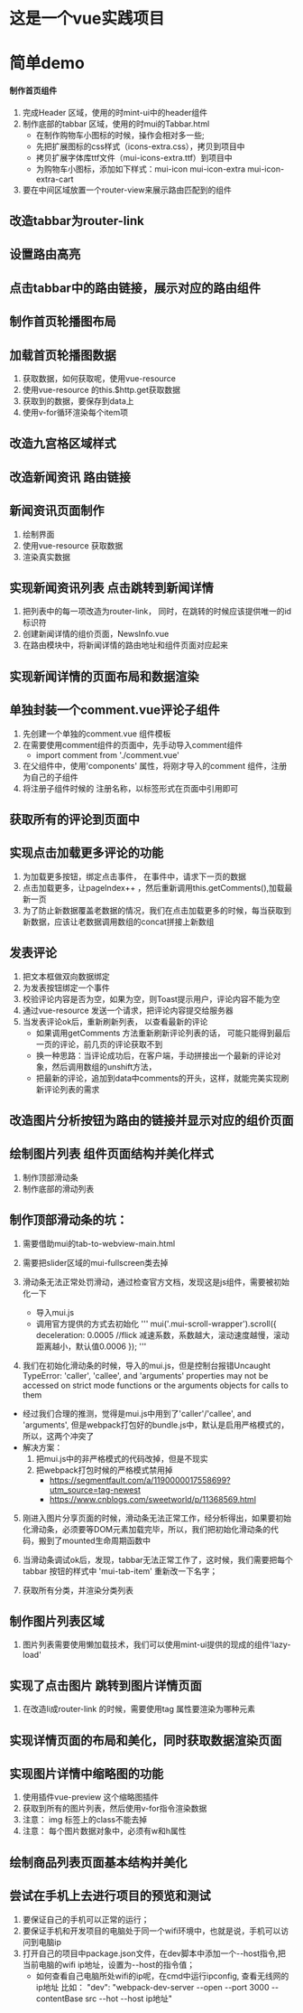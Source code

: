 # 这是一个vue实践项目
# 简单demo

#### 制作首页组件
1. 完成Header 区域，使用的时mint-ui中的header组件
2. 制作底部的tabbar 区域，使用的时mui的Tabbar.html
   + 在制作购物车小图标的时候，操作会相对多一些;
   + 先把扩展图标的css样式（icons-extra.css），拷贝到项目中 
   + 拷贝扩展字体库ttf文件（mui-icons-extra.ttf）到项目中
   + 为购物车小图标，添加如下样式：mui-icon mui-icon-extra mui-icon-extra-cart
3. 要在中间区域放置一个router-view来展示路由匹配到的组件


## 改造tabbar为router-link

## 设置路由高亮

## 点击tabbar中的路由链接，展示对应的路由组件

## 制作首页轮播图布局

## 加载首页轮播图数据
1. 获取数据，如何获取呢，使用vue-resource
2. 使用vue-resource 的this.$http.get获取数据
3. 获取到的数据，要保存到data上
4. 使用v-for循环渲染每个item项

## 改造九宫格区域样式


## 改造新闻资讯 路由链接

## 新闻资讯页面制作
1. 绘制界面
2. 使用vue-resource 获取数据
3. 渲染真实数据

## 实现新闻资讯列表 点击跳转到新闻详情
1. 把列表中的每一项改造为router-link， 同时，在跳转的时候应该提供唯一的id标识符
2. 创建新闻详情的组价页面，NewsInfo.vue
3. 在路由模块中，将新闻详情的路由地址和组件页面对应起来


## 实现新闻详情的页面布局和数据渲染

## 单独封装一个comment.vue评论子组件
1. 先创建一个单独的comment.vue 组件模板
2. 在需要使用comment组件的页面中，先手动导入comment组件
   + import comment from './comment.vue'
3. 在父组件中，使用'components' 属性，将刚才导入的comment 组件，注册为自己的子组件
4. 将注册子组件时候的 注册名称，以标签形式在页面中引用即可

## 获取所有的评论到页面中

## 实现点击加载更多评论的功能
1. 为加载更多按钮，绑定点击事件， 在事件中，请求下一页的数据
2. 点击加载更多，让pageIndex++ ，然后重新调用this.getComments(),加载最新一页
3. 为了防止新数据覆盖老数据的情况，我们在点击加载更多的时候，每当获取到新数据，应该让老数据调用数组的concat拼接上新数组

## 发表评论
1. 把文本框做双向数据绑定
2. 为发表按钮绑定一个事件
3. 校验评论内容是否为空，如果为空，则Toast提示用户，评论内容不能为空
4. 通过vue-resource 发送一个请求，把评论内容提交给服务器
5. 当发表评论ok后，重新刷新列表， 以查看最新的评论
   + 如果调用getComments 方法重新刷新评论列表的话， 可能只能得到最后一页的评论，前几页的评论获取不到
   + 换一种思路：当评论成功后，在客户端，手动拼接出一个最新的评论对象，然后调用数组的unshift方法，
   + 把最新的评论，追加到data中comments的开头，这样，就能完美实现刷新评论列表的需求

## 改造图片分析按钮为路由的链接并显示对应的组价页面

## 绘制图片列表 组件页面结构并美化样式
1. 制作顶部滑动条
2. 制作底部的滑动列表

## 制作顶部滑动条的坑：
1. 需要借助mui的tab-to-webview-main.html
2. 需要把slider区域的mui-fullscreen类去掉
3. 滑动条无法正常处罚滑动，通过检查官方文档，发现这是js组件，需要被初始化一下
   + 导入mui.js
   + 调用官方提供的方式去初始化
'''
mui('.mui-scroll-wrapper').scroll({
	deceleration: 0.0005 //flick 减速系数，系数越大，滚动速度越慢，滚动距离越小，默认值0.0006
});
'''

4. 我们在初始化滑动条的时候，导入的mui.js，但是控制台报错Uncaught TypeError: 'caller', 'callee', and 'arguments' properties may not be accessed on strict mode functions or the arguments objects for calls to them
  + 经过我们合理的推测，觉得是mui.js中用到了'caller'/'callee', and 'arguments', 但是webpack打包好的bundle.js中，默认是启用严格模式的，所以，这两个冲突了
  + 解决方案：
    1. 把mui.js中的非严格模式的代码改掉，但是不现实
    2. 把webpack打包时候的严格模式禁用掉
        + https://segmentfault.com/a/1190000017558699?utm_source=tag-newest
        + https://www.cnblogs.com/sweetworld/p/11368569.html

5. 刚进入图片分享页面的时候，滑动条无法正常工作，经分析得出，如果要初始化滑动条，必须要等DOM元素加载完毕，所以，我们把初始化滑动条的代码，搬到了mounted生命周期函数中

6. 当滑动条调试ok后，发现，tabbar无法正常工作了，这时候，我们需要把每个tabbar 按钮的样式中
   'mui-tab-item' 重新改一下名字；

7. 获取所有分类，并渲染分类列表

## 制作图片列表区域
1. 图片列表需要使用懒加载技术，我们可以使用mint-ui提供的现成的组件'lazy-load'

## 实现了点击图片 跳转到图片详情页面
1. 在改造li成router-link 的时候，需要使用tag 属性要渲染为哪种元素

## 实现详情页面的布局和美化，同时获取数据渲染页面

## 实现图片详情中缩略图的功能
1. 使用插件vue-preview 这个缩略图插件
2. 获取到所有的图片列表，然后使用v-for指令渲染数据
3. 注意： img 标签上的class不能去掉
4. 注意： 每个图片数据对象中，必须有w和h属性


## 绘制商品列表页面基本结构并美化

## 尝试在手机上去进行项目的预览和测试
1. 要保证自己的手机可以正常的运行；
2. 要保证手机和开发项目的电脑处于同一个wifi环境中，也就是说，手机可以访问到电脑ip
3. 打开自己的项目中package.json文件，在dev脚本中添加一个--host指令,把当前电脑的wifi ip地址，设置为--host的指令值；
   + 如何查看自己电脑所处wifi的ip呢，在cmd中运行ipconfig, 查看无线网的ip地址
   比如：  "dev": "webpack-dev-server --open --port 3000 --contentBase src --hot --host ip地址"